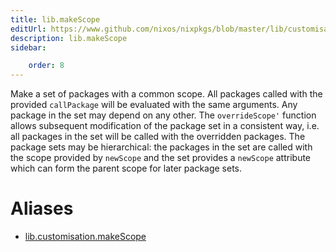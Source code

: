 ```yaml
---
title: lib.makeScope
editUrl: https://www.github.com/nixos/nixpkgs/blob/master/lib/customisation.nix#L279C15
description: lib.makeScope
sidebar:

    order: 8
---
```


Make a set of packages with a common scope. All packages called
with the provided `callPackage` will be evaluated with the same
arguments. Any package in the set may depend on any other. The
`overrideScope'` function allows subsequent modification of the package
set in a consistent way, i.e. all packages in the set will be
called with the overridden packages. The package sets may be
hierarchical: the packages in the set are called with the scope
provided by `newScope` and the set provides a `newScope` attribute
which can form the parent scope for later package sets.


# Aliases

- [lib.customisation.makeScope](reference/lib/customisation/lib-customisation-makeScope)


